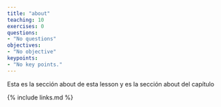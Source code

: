 ```yaml
---
title: "about"
teaching: 10
exercises: 0
questions:
- "No questions"
objectives:
- "No objective"
keypoints:
- "No key points."
---
```

Esta es la sección about de esta lesson y es la sección about del capítulo

{% include links.md %}

